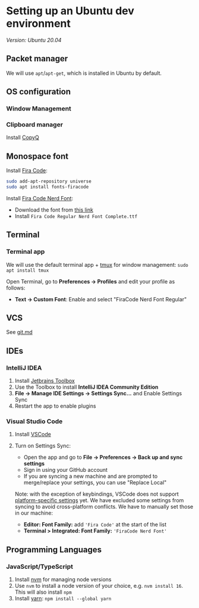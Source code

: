 # Setting up an Ubuntu dev environment

_Version: Ubuntu 20.04_

## Packet manager

We will use `apt`/`apt-get`, which is installed in Ubuntu by default.

## OS configuration

### Window Management

### Clipboard manager

Install [CopyQ](https://github.com/hluk/CopyQ#debian-10-ubuntu-1804-and-their-derivatives/)

## Monospace font

Install [Fira Code](https://github.com/tonsky/FiraCode):

```bash
sudo add-apt-repository universe
sudo apt install fonts-firacode
```

Install [Fira Code Nerd Font](https://github.com/ryanoasis/nerd-fonts/tree/master/patched-fonts/FiraCode):

- Download the font from [this link](https://github.com/ryanoasis/nerd-fonts/releases/latest/download/FiraCode.zip)
- Install `Fira Code Regular Nerd Font Complete.ttf`

## Terminal

### Terminal app

We will use the default terminal app + [tmux](https://github.com/tmux/tmux/wiki) for window management: `sudo apt install tmux`

Open Terminal, go to **Preferences -> Profiles** and edit your profile as follows:

- **Text → Custom Font**: Enable and select "FiraCode Nerd Font Regular"

## VCS

See [git.md](../git.md)

## IDEs

### IntelliJ IDEA

1. Install [Jetbrains Toolbox](https://www.jetbrains.com/help/idea/installation-guide.html#6ce14e72)
2. Use the Toolbox to install **IntelliJ IDEA Community Edition**
3. **File -> Manage IDE Settings -> Settings Sync...** and Enable Settings Sync
4. Restart the app to enable plugins

### Visual Studio Code

1. Install [VSCode](https://code.visualstudio.com/docs/setup/linux#_debian-and-ubuntu-based-distributions)
2. Turn on Settings Sync:

   - Open the app and go to **File -> Preferences -> Back up and sync settings**
   - Sign in using your GitHub account
   - If you are syncing a new machine and are prompted to merge/replace your settings, you can use "Replace Local"

   Note: with the exception of keybindings, VSCode does not support [platform-specific settings](https://github.com/microsoft/vscode/issues/5595) yet. We have excluded some settings from syncing to avoid cross-platform conflicts. We have to manually set those in our machine:

   - **Editor: Font Family:** add `'Fira Code'` at the start of the list
   - **Terminal > Integrated: Font Family:** `'FiraCode Nerd Font'`

## Programming Languages

### JavaScript/TypeScript

1. Install [nvm](https://github.com/nvm-sh/nvm#installing-and-updating) for managing node versions
2. Use `nvm` to install a node version of your choice, e.g. `nvm install 16`. This will also install `npm`
3. Install [yarn](https://classic.yarnpkg.com/lang/en/docs/install/#mac-stable): `npm install --global yarn`
